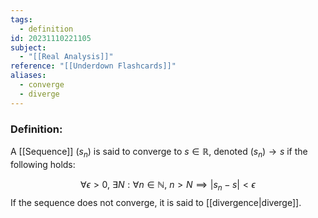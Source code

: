 ```yaml
---
tags:
  - definition
id: 20231110221105
subject:
  - "[[Real Analysis]]"
reference: "[[Underdown Flashcards]]"
aliases:
  - converge
  - diverge
---
```

### Definition: 
A [[Sequence]] $(s_n)$ is said to converge to $s \in \mathbb{R}$, denoted $(s_{n})\to s$ if the following holds:

$$ \forall \epsilon > 0,\ \exists N : \forall n \in \mathbb{N},\ n > N \implies |s_{n}-s|<\epsilon $$
If the sequence does not converge, it is said to [[divergence|diverge]].